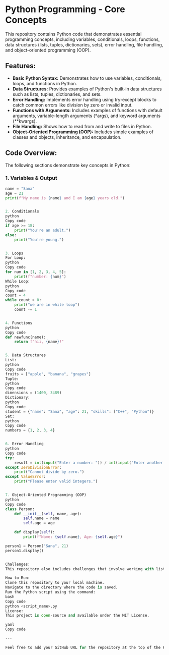 # Python Programming - Core Concepts

This repository contains Python code that demonstrates essential programming concepts, including variables, conditionals, loops, functions, data structures (lists, tuples, dictionaries, sets), error handling, file handling, and object-oriented programming (OOP).

## Features:
- **Basic Python Syntax:** Demonstrates how to use variables, conditionals, loops, and functions in Python.
- **Data Structures:** Provides examples of Python's built-in data structures such as lists, tuples, dictionaries, and sets.
- **Error Handling:** Implements error handling using try-except blocks to catch common errors like division by zero or invalid input.
- **Functions with Arguments:** Includes examples of functions with default arguments, variable-length arguments (*args), and keyword arguments (**kwargs).
- **File Handling:** Shows how to read from and write to files in Python.
- **Object-Oriented Programming (OOP):** Includes simple examples of classes and objects, inheritance, and encapsulation.

## Code Overview:
The following sections demonstrate key concepts in Python:

### 1. **Variables & Output**
```python
name = "Sana"
age = 21
print(f"My name is {name} and I am {age} years old.")


2. Conditionals
python
Copy code
if age >= 18:
    print("You're an adult.")
else:
    print("You're young.")


3. Loops
For Loop:
python
Copy code
for num in [1, 2, 3, 4, 5]:
    print(f"number: {num}")
While Loop:
python
Copy code
count = 4
while count > 0:
    print("we are in while loop")
    count -= 1


4. Functions
python
Copy code
def newfunc(name):
    return f"hii, {name}!"


5. Data Structures
List:
python
Copy code
fruits = ["apple", "banana", "grapes"]
Tuple:
python
Copy code
dimensions = (1400, 3489)
Dictionary:
python
Copy code
student = {"name": "Sana", "age": 21, "skills": ["C++", "Python"]}
Set:
python
Copy code
numbers = {1, 2, 3, 4}


6. Error Handling
python
Copy code
try:
    result = int(input("Enter a number: ")) / int(input("Enter another number: "))
except ZeroDivisionError:
    print("Cannot divide by zero.")
except ValueError:
    print("Please enter valid integers.")


7. Object-Oriented Programming (OOP)
python
Copy code
class Person:
    def __init__(self, name, age):
        self.name = name
        self.age = age

    def display(self):
        print(f"Name: {self.name}, Age: {self.age}")

person1 = Person("Sana", 21)
person1.display()


Challenges:
This repository also includes challenges that involve working with lists, tuples, dictionaries, sets, functions, and error handling. Each challenge is designed to improve your Python skills.

How to Run:
Clone this repository to your local machine.
Navigate to the directory where the code is saved.
Run the Python script using the command:
bash
Copy code
python <script_name>.py
License:
This project is open-source and available under the MIT License.

yaml
Copy code

---

Feel free to add your GitHub URL for the repository at the top of the README file if you'd like! This structure provides a clean overview of your code and its functionality.